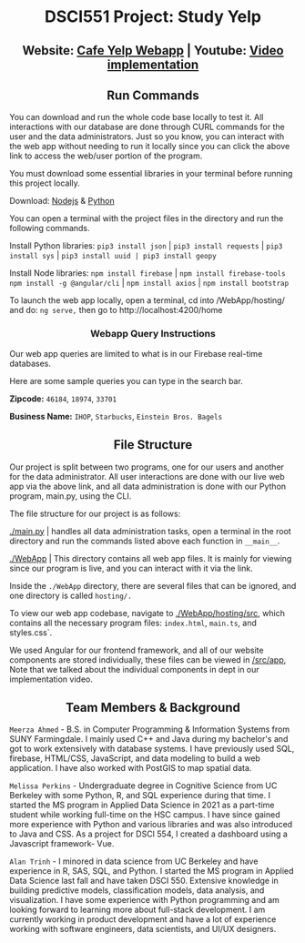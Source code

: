 <h1 align="center">DSCI551 Project: Study Yelp</h1>

<h2 align="center">
  Website: <a href="https://dsci551-finalproject-756e6.web.app/home">Cafe Yelp Webapp</a> | 
  Youtube: <a href="https://www.youtube.com/watch?v=jvr61s6kXJ0&ab_channel=AlanTrinh">Video implementation</a>
</h2>

<h2 align="center">Run Commands</h2>

You can download and run the whole code base locally to test it. All interactions with our database are done through CURL commands for the user and the data administrators. Just so you know, you can interact with the web app without needing to run it locally since you can click the above link to access the web/user portion of the program. 

You must download some essential libraries in your terminal before running this project locally.

Download: [Nodejs](https://nodejs.org/en/download/current) & [Python](https://www.python.org/downloads/) 

You can open a terminal with the project files in the directory and run the following commands.

Install Python libraries: 
`pip3 install json` | `pip3 install requests` | `pip3 install sys` | `pip3 install uuid | pip3 install geopy`

Install Node libraries: 
`npm install firebase` | `npm install firebase-tools` `npm install -g @angular/cli` | `npm install axios` | `npm install bootstrap`

To launch the web app locally, open a terminal, cd into /WebApp/hosting/ and do: `ng serve,` then go to http://localhost:4200/home 

<h3 align="center">Webapp Query Instructions</h3>

Our web app queries are limited to what is in our Firebase real-time databases. 

Here are some sample queries you can type in the search bar. 

**Zipcode:** `46184`, `18974`, `33701`

**Business Name:** `IHOP`, `Starbucks`, `Einstein Bros. Bagels` 

<h2 align="center">File Structure</h2>

Our project is split between two programs, one for our users and another for the data administrator. All user interactions are done with our live web app via the above link, and all data administration is done with our Python program, main.py, using the CLI. 

The file structure for our project is as follows:

[./main.py](/main.py) | handles all data administration tasks, open a terminal in the root directory and run the commands listed above each function in `__main__`. 

[./WebApp](/WebApp/) | This directory contains all web app files. It is mainly for viewing since our program is live, and you can interact with it via the link.   
  
Inside the `./WebApp` directory, there are several files that can be ignored, and one directory is called `hosting/.`

To view our web app codebase, navigate to [./WebApp/hosting/src](/WebApp/hosting/src), which contains all the necessary program files: `index.html`, `main.ts`, and styles.css`.

We used Angular for our frontend framework, and all of our website components are stored individually, these files can be viewed in [/src/app](/WebApp/hosting/src/app), Note that we talked about the individual components in dept in our implementation video. 


<h2 align="center">Team Members & Background</h2>

`Meerza Ahmed` - B.S. in Computer Programming & Information Systems from SUNY Farmingdale. I mainly used C++ and Java during my bachelor's and got to work extensively with database systems. I have previously used SQL, firebase, HTML/CSS, JavaScript, and data modeling to build a web application. I have also worked with PostGIS to map spatial data.

`Melissa Perkins` - Undergraduate degree in Cognitive Science from UC Berkeley with some Python, R, and SQL experience during that time. I started the MS program in Applied Data Science in 2021 as a part-time student while working full-time on the HSC campus. I have since gained more experience with Python and various libraries and was also introduced to Java and CSS. As a project for DSCI 554, I created a dashboard using a Javascript framework- Vue.

`Alan Trinh` - I minored in data science from UC Berkeley and have experience in R, SAS, SQL, and Python. I started the MS program in Applied Data Science last fall and have taken DSCI 550. Extensive knowledge in building predictive models, classification models, data analysis, and visualization. I have some experience with Python programming and am looking forward to learning more about full-stack development. I am currently working in product development and have a lot of experience working with software engineers, data scientists, and UI/UX designers.
